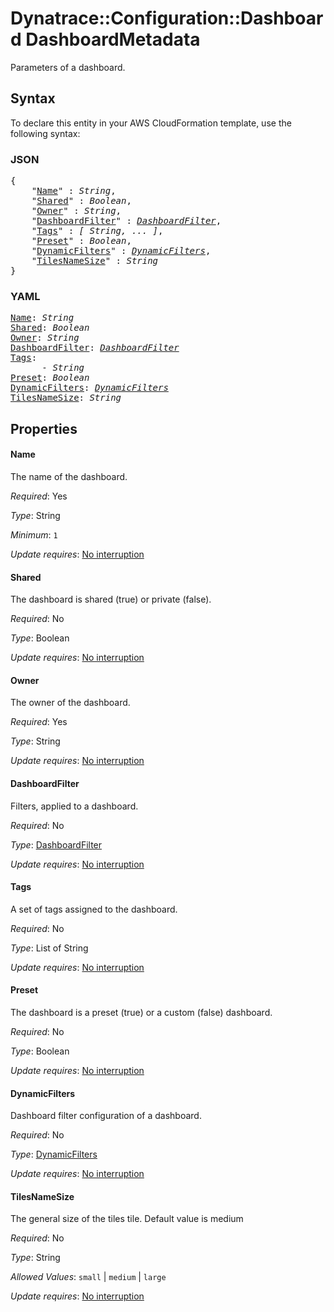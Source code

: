# Dynatrace::Configuration::Dashboard DashboardMetadata

Parameters of a dashboard.

## Syntax

To declare this entity in your AWS CloudFormation template, use the following syntax:

### JSON

<pre>
{
    "<a href="#name" title="Name">Name</a>" : <i>String</i>,
    "<a href="#shared" title="Shared">Shared</a>" : <i>Boolean</i>,
    "<a href="#owner" title="Owner">Owner</a>" : <i>String</i>,
    "<a href="#dashboardfilter" title="DashboardFilter">DashboardFilter</a>" : <i><a href="dashboardfilter.md">DashboardFilter</a></i>,
    "<a href="#tags" title="Tags">Tags</a>" : <i>[ String, ... ]</i>,
    "<a href="#preset" title="Preset">Preset</a>" : <i>Boolean</i>,
    "<a href="#dynamicfilters" title="DynamicFilters">DynamicFilters</a>" : <i><a href="dynamicfilters.md">DynamicFilters</a></i>,
    "<a href="#tilesnamesize" title="TilesNameSize">TilesNameSize</a>" : <i>String</i>
}
</pre>

### YAML

<pre>
<a href="#name" title="Name">Name</a>: <i>String</i>
<a href="#shared" title="Shared">Shared</a>: <i>Boolean</i>
<a href="#owner" title="Owner">Owner</a>: <i>String</i>
<a href="#dashboardfilter" title="DashboardFilter">DashboardFilter</a>: <i><a href="dashboardfilter.md">DashboardFilter</a></i>
<a href="#tags" title="Tags">Tags</a>: <i>
      - String</i>
<a href="#preset" title="Preset">Preset</a>: <i>Boolean</i>
<a href="#dynamicfilters" title="DynamicFilters">DynamicFilters</a>: <i><a href="dynamicfilters.md">DynamicFilters</a></i>
<a href="#tilesnamesize" title="TilesNameSize">TilesNameSize</a>: <i>String</i>
</pre>

## Properties

#### Name

The name of the dashboard.

_Required_: Yes

_Type_: String

_Minimum_: <code>1</code>

_Update requires_: [No interruption](https://docs.aws.amazon.com/AWSCloudFormation/latest/UserGuide/using-cfn-updating-stacks-update-behaviors.html#update-no-interrupt)

#### Shared

The dashboard is shared (true) or private (false).

_Required_: No

_Type_: Boolean

_Update requires_: [No interruption](https://docs.aws.amazon.com/AWSCloudFormation/latest/UserGuide/using-cfn-updating-stacks-update-behaviors.html#update-no-interrupt)

#### Owner

The owner of the dashboard.

_Required_: Yes

_Type_: String

_Update requires_: [No interruption](https://docs.aws.amazon.com/AWSCloudFormation/latest/UserGuide/using-cfn-updating-stacks-update-behaviors.html#update-no-interrupt)

#### DashboardFilter

Filters, applied to a dashboard.

_Required_: No

_Type_: <a href="dashboardfilter.md">DashboardFilter</a>

_Update requires_: [No interruption](https://docs.aws.amazon.com/AWSCloudFormation/latest/UserGuide/using-cfn-updating-stacks-update-behaviors.html#update-no-interrupt)

#### Tags

A set of tags assigned to the dashboard.

_Required_: No

_Type_: List of String

_Update requires_: [No interruption](https://docs.aws.amazon.com/AWSCloudFormation/latest/UserGuide/using-cfn-updating-stacks-update-behaviors.html#update-no-interrupt)

#### Preset

The dashboard is a preset (true) or a custom (false) dashboard.

_Required_: No

_Type_: Boolean

_Update requires_: [No interruption](https://docs.aws.amazon.com/AWSCloudFormation/latest/UserGuide/using-cfn-updating-stacks-update-behaviors.html#update-no-interrupt)

#### DynamicFilters

Dashboard filter configuration of a dashboard.

_Required_: No

_Type_: <a href="dynamicfilters.md">DynamicFilters</a>

_Update requires_: [No interruption](https://docs.aws.amazon.com/AWSCloudFormation/latest/UserGuide/using-cfn-updating-stacks-update-behaviors.html#update-no-interrupt)

#### TilesNameSize

The general size of the tiles tile. Default value is medium

_Required_: No

_Type_: String

_Allowed Values_: <code>small</code> | <code>medium</code> | <code>large</code>

_Update requires_: [No interruption](https://docs.aws.amazon.com/AWSCloudFormation/latest/UserGuide/using-cfn-updating-stacks-update-behaviors.html#update-no-interrupt)

